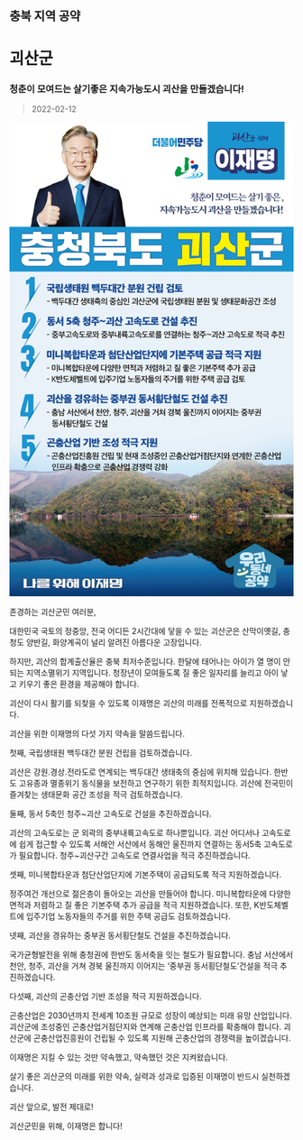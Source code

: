 ## 충북 지역 공약

# 괴산군

### 청춘이 모여드는 살기좋은 지속가능도시 괴산을 만들겠습니다! 
> 2022-02-12

![괴산군 지역공약](./005_011_001.png)

존경하는 괴산군민 여러분, 

 

대한민국 국토의 정중앙, 전국 어디든 2시간대에 닿을 수 있는 괴산군은 산막이옛길, 충청도 양반길, 화양계곡이 널리 알려진 아름다운 고장입니다.

 

하지만, 괴산의 합계출산율은 충북 최저수준입니다. 한달에 태어나는 아이가 열 명이 안되는 지역소멸위기 지역입니다. 청장년이 모여들도록 질 좋은 일자리를 늘리고 아이 낳고 키우기 좋은 환경을 제공해야 합니다. 

 

괴산이 다시 활기를 되찾을 수 있도록 이재명은 괴산의 미래를 전폭적으로 지원하겠습니다.

 

괴산을 위한 이재명의 다섯 가지 약속을 말씀드립니다.

 

 

첫째, 국립생태원 백두대간 분원 건립을 검토하겠습니다. 

 

괴산은 강원․경상․전라도로 연계되는 백두대간 생태축의 중심에 위치해 있습니다. 한반도 고유종과 멸종위기 동식물을 보전하고 연구하기 위한 최적지입니다. 괴산에 전국민이 즐겨찾는 생태문화 공간 조성을 적극 검토하겠습니다.

 

둘째, 동서 5축인 청주~괴산 고속도로 건설을 추진하겠습니다. 

 

괴산의 고속도로는 군 외곽의 중부내륙고속도로 하나뿐입니다. 괴산 어디서나 고속도로에 쉽게 접근할 수 있도록 서해안 서산에서 동해안 울진까지 연결하는 동서5축 고속도로가 필요합니다. 청주~괴산구간 고속도로 연결사업을 적극 추진하겠습니다.

 

셋째, 미니복합타운과 첨단산업단지에 기본주택이 공급되도록 적극 지원하겠습니다. 

 

정주여건 개선으로 젊은층이 돌아오는 괴산을 만들어야 합니다. 미니복합타운에 다양한 면적과 저렴하고 질 좋은 기본주택 추가 공급을 적극 지원하겠습니다. 또한, K반도체벨트에 입주기업 노동자들의 주거를 위한 주택 공급도 검토하겠습니다. 

 

 

넷째, 괴산을 경유하는 중부권 동서횡단철도 건설을 추진하겠습니다.

 

국가균형발전을 위해 충청권에 한반도 동서축을 잇는 철도가 필요합니다. 충남 서산에서 천안, 청주, 괴산을 거쳐 경북 울진까지 이어지는 ‘중부권 동서횡단철도’건설을 적극 추진하겠습니다.

 

다섯째, 괴산의 곤충산업 기반 조성을 적극 지원하겠습니다. 

 

곤충산업은 2030년까지 전세계 10조원 규모로 성장이 예상되는 미래 유망 산업입니다. 괴산군에 조성중인 곤충산업거점단지와 연계해 곤충산업 인프라를 확충해야 합니다. 괴산군에 곤충산업진흥원이 건립될 수 있도록 지원해 곤충산업의 경쟁력을 높이겠습니다. 

 

 

 

이재명은 지킬 수 있는 것만 약속했고, 약속했던 것은 지켜왔습니다.

살기 좋은 괴산군의 미래를 위한 약속, 실력과 성과로 입증된 이재명이 반드시 실천하겠습니다.

 

괴산 앞으로, 발전 제대로!

괴산군민을 위해, 이재명은 합니다! 

						